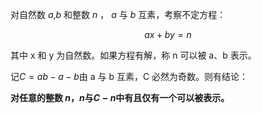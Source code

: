 对自然数 $a$,$b$ 和整数 $n$ ， $a$ 与 $b$ 互素，考察不定方程：

$$ax+by=n$$

其中 x 和 y 为自然数。如果方程有解，称 n 可以被 a、b 表示。

记$C = ab-a-b$由 a 与 b 互素，C 必然为奇数。则有结论：

**对任意的整数 $n$，$n$与$C-n$中有且仅有一个可以被表示。**